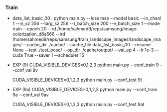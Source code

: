 

### Train
- data_list_basic_00 :
python main.py --loss mse --model basic --in_chanl 1 --in_sz 256 --targ_sz 256 --t_batch_size 200 --v_batch_size 1  --mode train  --epoch 20  --rd /home/sahmed9/reps/samsung/image-colorization_d6a566  --ird /home/sahmed9/reps/samsung/train_landscape_images/landscape_images/ --cache_dir ./cache/ --cache_file data_list_basic_00  --resume None  --test ./test_pose/  --op_dir ./cache/output/  --val_ep 4  --lr 1e-3  --cuda True  --saver 1  --scheduler 15
  

- EXP (9)
  CUDA_VISIBLE_DEVICES=0,1,2,3  python main.py --conf_train 9 --conf_val 9v 

  CUDA_VISIBLE_DEVICES=0,1,2,3  python main.py --conf_test 9t
  

- EXP (9a)
  CUDA_VISIBLE_DEVICES=0,1,2,3  python main.py --conf_train 9a --conf_val 9av 

  CUDA_VISIBLE_DEVICES=0,1,2,3  python main.py --conf_test 9at